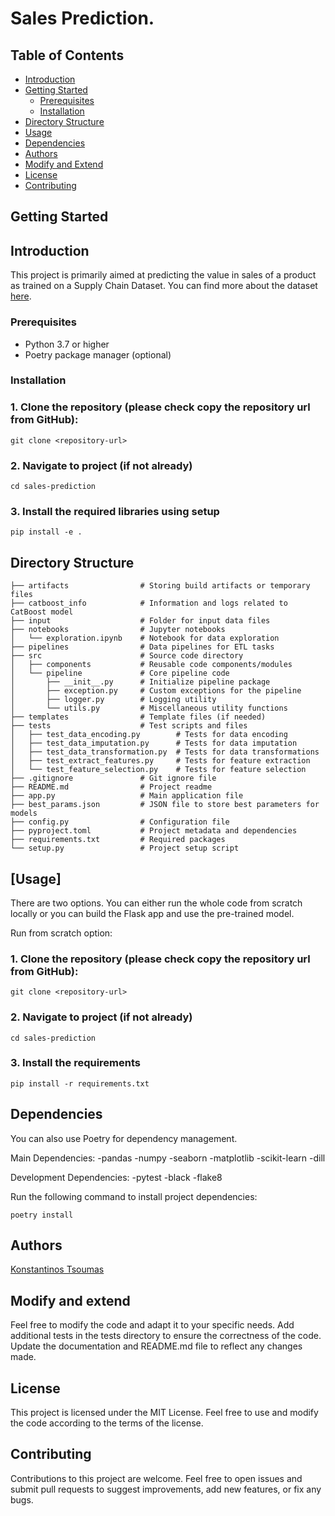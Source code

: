 # Sales Prediction.

## Table of Contents

- [Introduction](#introduction)
- [Getting Started](#getting-started)
  - [Prerequisites](#prerequisites)
  - [Installation](#installation)
- [Directory Structure](#directory-structure)
- [Usage](#usage)
- [Dependencies](#dependencies)
- [Authors](#authors)
- [Modify and Extend](#modify-and-extend)
- [License](#license)
- [Contributing](#contributing)

## Getting Started

## Introduction

This project is primarily aimed at predicting the value in sales of a product as trained on a Supply Chain Dataset.
You can find more about the dataset <a href="https://data.mendeley.com/datasets/8gx2fvg2k6/5">here</a>.


### Prerequisites

- Python 3.7 or higher
- Poetry package manager (optional)

### Installation
### 1. Clone the repository (please check copy the repository url from GitHub):
```
git clone <repository-url>
```

### 2. Navigate to project (if not already)
```
cd sales-prediction
```

### 3. Install the required libraries using setup
```
pip install -e .
```

## Directory Structure

```
├── artifacts                # Storing build artifacts or temporary files
├── catboost_info            # Information and logs related to CatBoost model
├── input                    # Folder for input data files
├── notebooks                # Jupyter notebooks
│   └── exploration.ipynb    # Notebook for data exploration
├── pipelines                # Data pipelines for ETL tasks
├── src                      # Source code directory
│   ├── components           # Reusable code components/modules
│   └── pipeline             # Core pipeline code
│       ├── __init__.py      # Initialize pipeline package
│       ├── exception.py     # Custom exceptions for the pipeline
│       ├── logger.py        # Logging utility
│       └── utils.py         # Miscellaneous utility functions
├── templates                # Template files (if needed)
├── tests                    # Test scripts and files
│   ├── test_data_encoding.py        # Tests for data encoding
│   ├── test_data_imputation.py      # Tests for data imputation
│   ├── test_data_transformation.py  # Tests for data transformations
│   ├── test_extract_features.py     # Tests for feature extraction
│   └── test_feature_selection.py    # Tests for feature selection
├── .gitignore               # Git ignore file
├── README.md                # Project readme
├── app.py                   # Main application file
├── best_params.json         # JSON file to store best parameters for models
├── config.py                # Configuration file
├── pyproject.toml           # Project metadata and dependencies
├── requirements.txt         # Required packages
└── setup.py                 # Project setup script
```


## [Usage]
There are two options. 
You can either run the whole code from scratch locally or you can build the Flask app and use the pre-trained model.

Run from scratch option:
### 1. Clone the repository (please check copy the repository url from GitHub):
```
git clone <repository-url>
```

### 2. Navigate to project (if not already)
```
cd sales-prediction
```

### 3. Install the requirements
```
pip install -r requirements.txt
```

## Dependencies
You can also use Poetry for dependency management.

Main Dependencies:
-pandas
-numpy
-seaborn
-matplotlib
-scikit-learn
-dill

Development Dependencies:
-pytest
-black
-flake8

Run the following command to install project dependencies:
```
poetry install
```

## Authors

[Konstantinos Tsoumas](https://github.com/KonstantinosTsoumas)

## Modify and extend

Feel free to modify the code and adapt it to your specific needs.
Add additional tests in the tests directory to ensure the correctness of the code.
Update the documentation and README.md file to reflect any changes made.

## License

This project is licensed under the MIT License. Feel free to use and modify the code according to the terms of the license.

## Contributing

Contributions to this project are welcome. Feel free to open issues and submit pull requests to suggest improvements, add new features, or fix any bugs.

